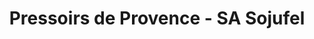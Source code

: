 ---
title: "Pressoirs de Provence - SA Sojufel"
url: /saint-andiol/pressoirs-de-provence-sa-sojufel/
shop: Getränke
---